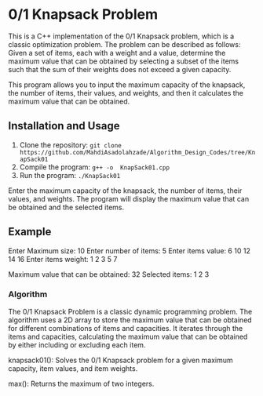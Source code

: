 # 0/1 Knapsack Problem

This is a C++ implementation of the 0/1 Knapsack problem, which is a classic optimization problem. The problem can be described as follows: Given a set of items, each with a weight and a value, determine the maximum value that can be obtained by selecting a subset of the items such that the sum of their weights does not exceed a given capacity.

This program allows you to input the maximum capacity of the knapsack, the number of items, their values, and weights, and then it calculates the maximum value that can be obtained.


## Installation and Usage

1. Clone the repository: `git clone https://github.com/MahdiAsadolahzade/Algorithm_Design_Codes/tree/KnapSack01`
2. Compile the program: `g++ -o  KnapSack01.cpp`
3. Run the program: `./KnapSack01`

Enter the maximum capacity of the knapsack, the number of items, their values, and weights. The program will display the maximum value that can be obtained and the selected items.

## Example

Enter Maximum size:
10
Enter number of items:
5
Enter items value:
6 10 12 14 16
Enter items weight:
1 2 3 5 7

Maximum value that can be obtained: 32
Selected items: 1 2 3

### Algorithm 

The 0/1 Knapsack Problem is a classic dynamic programming problem. The algorithm uses a 2D array to store the maximum value that can be obtained for different combinations of items and capacities. It iterates through the items and capacities, calculating the maximum value that can be obtained by either including or excluding each item.

knapsack01(): Solves the 0/1 Knapsack problem for a given maximum capacity, item values, and item weights.

max(): Returns the maximum of two integers.
